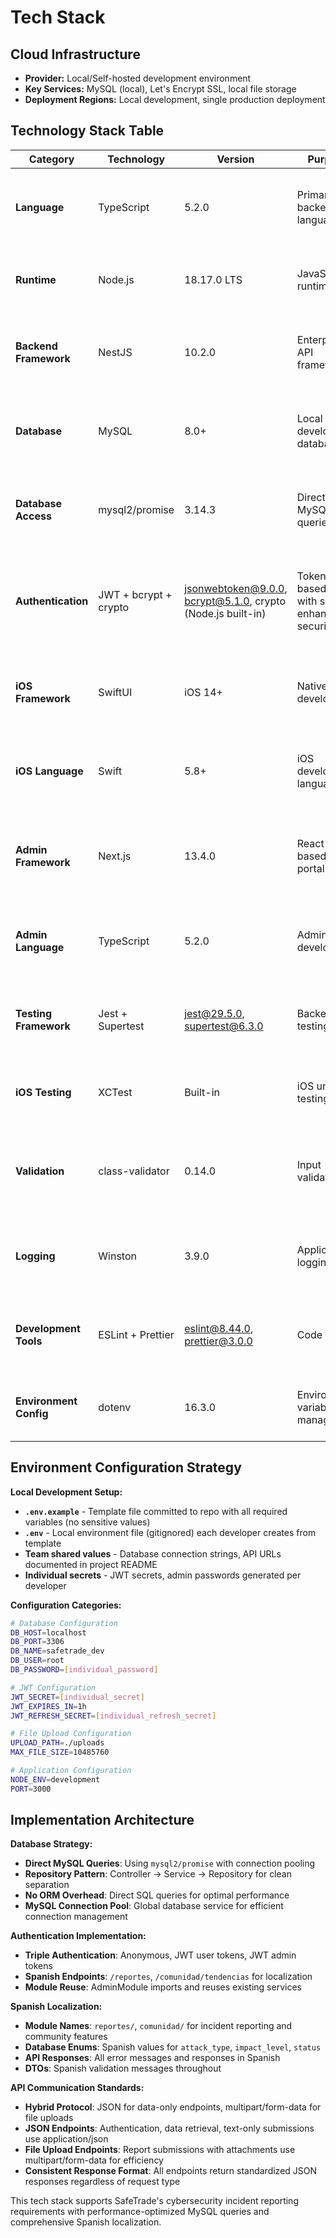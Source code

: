 # Tech Stack

## Cloud Infrastructure
- **Provider:** Local/Self-hosted development environment
- **Key Services:** MySQL (local), Let's Encrypt SSL, local file storage
- **Deployment Regions:** Local development, single production deployment

## Technology Stack Table

| Category | Technology | Version | Purpose | Rationale |
|----------|------------|---------|---------|-----------|
| **Language** | TypeScript | 5.2.0 | Primary backend language | Strong typing, excellent tooling, NestJS requirement |
| **Runtime** | Node.js | 18.17.0 LTS | JavaScript runtime | LTS stability, NestJS compatibility, academic reliability |
| **Backend Framework** | NestJS | 10.2.0 | Enterprise API framework | Modular architecture, DI, TypeScript-first, scalable patterns |
| **Database** | MySQL | 8.0+ | Local development database | Open source, reliable, widely supported for academic projects |
| **Database Access** | mysql2/promise | 3.14.3 | Direct MySQL queries | Performance optimization, connection pooling, no ORM overhead |
| **Authentication** | JWT + bcrypt + crypto | jsonwebtoken@9.0.0, bcrypt@5.1.0, crypto (Node.js built-in) | Token-based auth with salt-enhanced security | Stateless sessions, anonymous + identified flows support, individual user salts |
| **iOS Framework** | SwiftUI | iOS 14+ | Native iOS development | Declarative UI, modern iOS patterns, starter template choice |
| **iOS Language** | Swift | 5.8+ | iOS development language | Native performance, type safety, Apple ecosystem integration |
| **Admin Framework** | Next.js | 13.4.0 | React-based admin portal | SSR/SSG capabilities, built-in optimization, starter template choice |
| **Admin Language** | TypeScript | 5.2.0 | Admin portal development | Type safety, consistent with backend, developer productivity |
| **Testing Framework** | Jest + Supertest | jest@29.5.0, supertest@6.3.0 | Backend testing | NestJS integration, API testing, academic project standard |
| **iOS Testing** | XCTest | Built-in | iOS unit testing | Native iOS testing framework, integrated with Xcode |w
| **Validation** | class-validator | 0.14.0 | Input validation | Decorator-based validation, TypeScript integration, security focus |
| **Logging** | Winston | 3.9.0 | Application logging | Structured logging, multiple transports, NestJS integration |
| **Development Tools** | ESLint + Prettier | eslint@8.44.0, prettier@3.0.0 | Code quality | Consistent formatting, error prevention, team collaboration |
| **Environment Config** | dotenv | 16.3.0 | Environment variable management | Team configuration consistency, secret management |

## Environment Configuration Strategy

**Local Development Setup:**
- **`.env.example`** - Template file committed to repo with all required variables (no sensitive values)
- **`.env`** - Local environment file (gitignored) each developer creates from template
- **Team shared values** - Database connection strings, API URLs documented in project README
- **Individual secrets** - JWT secrets, admin passwords generated per developer

**Configuration Categories:**
```bash
# Database Configuration
DB_HOST=localhost
DB_PORT=3306
DB_NAME=safetrade_dev
DB_USER=root
DB_PASSWORD=[individual_password]

# JWT Configuration  
JWT_SECRET=[individual_secret]
JWT_EXPIRES_IN=1h
JWT_REFRESH_SECRET=[individual_refresh_secret]

# File Upload Configuration
UPLOAD_PATH=./uploads
MAX_FILE_SIZE=10485760

# Application Configuration
NODE_ENV=development
PORT=3000
```

## Implementation Architecture

**Database Strategy:**
- **Direct MySQL Queries**: Using `mysql2/promise` with connection pooling
- **Repository Pattern**: Controller → Service → Repository for clean separation
- **No ORM Overhead**: Direct SQL queries for optimal performance
- **MySQL Connection Pool**: Global database service for efficient connection management

**Authentication Implementation:**
- **Triple Authentication**: Anonymous, JWT user tokens, JWT admin tokens
- **Spanish Endpoints**: `/reportes`, `/comunidad/tendencias` for localization
- **Module Reuse**: AdminModule imports and reuses existing services

**Spanish Localization:**
- **Module Names**: `reportes/`, `comunidad/` for incident reporting and community features
- **Database Enums**: Spanish values for `attack_type`, `impact_level`, `status`
- **API Responses**: All error messages and responses in Spanish
- **DTOs**: Spanish validation messages throughout

**API Communication Standards:**
- **Hybrid Protocol**: JSON for data-only endpoints, multipart/form-data for file uploads
- **JSON Endpoints**: Authentication, data retrieval, text-only submissions use application/json
- **File Upload Endpoints**: Report submissions with attachments use multipart/form-data for efficiency
- **Consistent Response Format**: All endpoints return standardized JSON responses regardless of request type

This tech stack supports SafeTrade's cybersecurity incident reporting requirements with performance-optimized MySQL queries and comprehensive Spanish localization.
